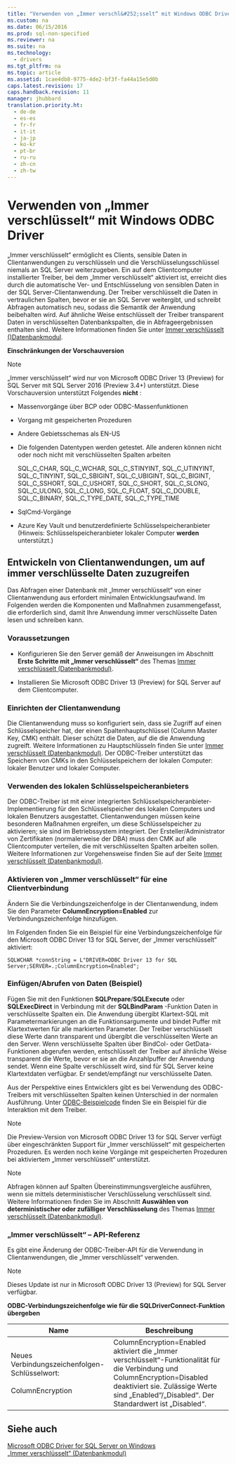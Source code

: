 ```yaml
---
title: "Verwenden von „Immer verschl&#252;sselt“ mit Windows ODBC Driver"
ms.custom: na
ms.date: 06/15/2016
ms.prod: sql-non-specified
ms.reviewer: na
ms.suite: na
ms.technology: 
  - drivers
ms.tgt_pltfrm: na
ms.topic: article
ms.assetid: 1cae4db8-9775-4de2-bf3f-fa44a15e5d0b
caps.latest.revision: 17
caps.handback.revision: 11
manager: jhubbard
translation.priority.ht: 
  - de-de
  - es-es
  - fr-fr
  - it-it
  - ja-jp
  - ko-kr
  - pt-br
  - ru-ru
  - zh-cn
  - zh-tw
---
```

# Verwenden von „Immer verschl&#252;sselt“ mit Windows ODBC Driver
  „Immer verschlüsselt“ ermöglicht es Clients, sensible Daten in Clientanwendungen zu verschlüsseln und die Verschlüsselungsschlüssel niemals an SQL Server weiterzugeben. Ein auf dem Clientcomputer installierter Treiber, bei dem „Immer verschlüsselt“ aktiviert ist, erreicht dies durch die automatische Ver- und Entschlüsselung von sensiblen Daten in der SQL Server-Clientanwendung. Der Treiber verschlüsselt die Daten in vertraulichen Spalten, bevor er sie an SQL Server weitergibt, und schreibt Abfragen automatisch neu, sodass die Semantik der Anwendung beibehalten wird. Auf ähnliche Weise entschlüsselt der Treiber transparent Daten in verschlüsselten Datenbankspalten, die in Abfrageergebnissen enthalten sind. Weitere Informationen finden Sie unter [Immer verschlüsselt \(\)Datenbankmodul](https://msdn.microsoft.com/en-us/library/mt163865.aspx).  
  
 **Einschränkungen der Vorschauversion**  
  
> [!NOTE]  
>  „Immer verschlüsselt“ wird nur von Microsoft ODBC Driver 13 \(Preview\) for SQL Server mit SQL Server 2016 \(Preview 3.4\+\) unterstützt. Diese Vorschauversion unterstützt Folgendes **nicht** :  
>   
>  -   Massenvorgänge über BCP oder ODBC-Massenfunktionen  
> -   Vorgang mit gespeicherten Prozeduren  
> -   Andere Gebietsschemas als EN\-US  
> -   Die folgenden Datentypen werden getestet. Alle anderen können nicht oder noch nicht mit verschlüsselten Spalten arbeiten  
>   
>      SQL\_C\_CHAR, SQL\_C\_WCHAR, SQL\_C\_STINYINT, SQL\_C\_UTINYINT, SQL\_C\_TINYINT, SQL\_C\_SBIGINT, SQL\_C\_UBIGINT, SQL\_C\_BIGINT, SQL\_C\_SSHORT, SQL\_C\_USHORT, SQL\_C\_SHORT, SQL\_C\_SLONG, SQL\_C\_ULONG, SQL\_C\_LONG, SQL\_C\_FLOAT, SQL\_C\_DOUBLE, SQL\_C\_BINARY, SQL\_C\_TYPE\_DATE, SQL\_C\_TYPE\_TIME  
> -   SqlCmd-Vorgänge  
> -   Azure Key Vault und benutzerdefinierte Schlüsselspeicheranbieter \(Hinweis: Schlüsselspeicheranbieter lokaler Computer **werden** unterstützt.\)  
  
## Entwickeln von Clientanwendungen, um auf immer verschlüsselte Daten zuzugreifen  
 Das Abfragen einer Datenbank mit „Immer verschlüsselt“ von einer Clientanwendung aus erfordert minimalen Entwicklungsaufwand. Im Folgenden werden die  Komponenten und Maßnahmen zusammengefasst, die erforderlich sind, damit Ihre Anwendung immer verschlüsselte Daten lesen und schreiben kann.  
  
### Voraussetzungen  
  
-   Konfigurieren Sie den Server gemäß der Anweisungen im Abschnitt **Erste Schritte mit „Immer verschlüsselt“** des Themas [Immer verschlüsselt \(Datenbankmodul\)](https://msdn.microsoft.com/en-us/library/mt163865.aspx).  
  
-   Installieren Sie Microsoft ODBC Driver 13 \(Preview\) for SQL Server auf dem Clientcomputer.  
  
### Einrichten der Clientanwendung  
 Die Clientanwendung muss so konfiguriert sein, dass sie Zugriff auf einen Schlüsselspeicher hat, der einen Spaltenhauptschlüssel \(Column Master Key, CMK\) enthält. Dieser schützt die Daten, auf die die Anwendung zugreift. Weitere Informationen zu Hauptschlüsseln finden Sie unter [Immer verschlüsselt \(Datenbankmodul\)](https://msdn.microsoft.com/en-us/library/mt163865.aspx). Der ODBC-Treiber unterstützt das Speichern von CMKs in den Schlüsselspeichern der lokalen Computer: lokaler Benutzer und lokaler Computer.  
  
### Verwenden des lokalen Schlüsselspeicheranbieters  
 Der ODBC-Treiber ist mit einer integrierten Schlüsselspeicheranbieter-Implementierung für den Schlüsselspeicher des lokalen Computers und lokalen Benutzers ausgestattet. Clientanwendungen müssen keine besonderen Maßnahmen ergreifen, um diese Schlüsselspeicher zu aktivieren; sie sind im Betriebssystem integriert. Der Ersteller\/Administrator von Zertifikaten \(normalerweise der DBA\) muss den CMK auf alle Clientcomputer verteilen, die mit verschlüsselten Spalten arbeiten sollen.  Weitere Informationen zur Vorgehensweise finden Sie auf der Seite [Immer verschlüsselt \(Datenbankmodul\)](https://msdn.microsoft.com/en-us/library/mt163865.aspx).  
  
### Aktivieren von „Immer verschlüsselt“ für eine Clientverbindung  
 Ändern Sie die Verbindungszeichenfolge in der Clientanwendung, indem Sie den Parameter **ColumnEncryption\=Enabled** zur Verbindungszeichenfolge hinzufügen.  
  
 Im Folgenden finden Sie ein Beispiel für eine Verbindungszeichenfolge für den Microsoft ODBC Driver 13 for SQL Server, der „Immer verschlüsselt“ aktiviert:  
  
```  
SQLWCHAR *connString = L"DRIVER=ODBC Driver 13 for SQL Server;SERVER=.;ColumnEncryption=Enabled";   
```  
  
### Einfügen\/Abrufen von Daten (Beispiel)  
 Fügen Sie mit den Funktionen **SQLPrepare**\/**SQLExecute** oder **SQLExecDirect** in Verbindung mit der **SQLBindParam** -Funktion Daten in verschlüsselte Spalten ein. Die Anwendung übergibt Klartext-SQL mit Parametermarkierungen an die Funktionsargumente und bindet Puffer mit Klartextwerten für alle markierten Parameter. Der Treiber verschlüsselt diese Werte dann transparent und übergibt die verschlüsselten Werte an den Server. Wenn verschlüsselte Spalten über BindCol- oder GetData-Funktionen abgerufen werden, entschlüsselt der Treiber auf ähnliche Weise transparent die Werte, bevor er sie an die Anzahlpuffer der Anwendung sendet. Wenn eine Spalte verschlüsselt wird, sind für SQL Server keine Klartextdaten verfügbar. Er sendet\/empfängt nur verschlüsselte Daten.  
  
 Aus der Perspektive eines Entwicklers gibt es bei Verwendung des ODBC-Treibers mit verschlüsselten Spalten keinen Unterschied in der normalen Ausführung. Unter [ODBC-Beispielcode](https://code.msdn.microsoft.com/windowsapps/ODBC-sample-191624ae/sourcecode?fileId=51137&pathId=1980325953) finden Sie ein Beispiel für die Interaktion mit dem Treiber.  
  
> [!NOTE]  
>  Die Preview-Version von Microsoft ODBC Driver 13 for SQL Server verfügt über eingeschränkten Support für „Immer verschlüsselt“ mit gespeicherten Prozeduren. Es werden noch keine Vorgänge mit gespeicherten Prozeduren bei aktiviertem „Immer verschlüsselt“ unterstützt.  
  
> [!NOTE]  
>  Abfragen können auf Spalten Übereinstimmungsvergleiche ausführen, wenn sie mittels deterministischer Verschlüsselung verschlüsselt sind. Weitere Informationen finden Sie im Abschnitt **Auswählen von deterministischer oder zufälliger Verschlüsselung** des Themas [Immer verschlüsselt \(Datenbankmodul\)](https://msdn.microsoft.com/en-us/library/mt163865.aspx).  
  
### „Immer verschlüsselt“ – API-Referenz  
 Es gibt eine Änderung der ODBC-Treiber-API für die Verwendung in Clientanwendungen, die „Immer verschlüsselt“ verwenden.  
  
> [!NOTE]  
>  Dieses Update ist nur in Microsoft ODBC Driver 13 \(Preview\) for SQL Server verfügbar.  
  
 **ODBC-Verbindungszeichenfolge wie für die SQLDriverConnect-Funktion übergeben**  
  
|Name|Beschreibung|  
|----------|-----------------|  
|Neues Verbindungszeichenfolgen-Schlüsselwort:<br /><br /> ColumnEncryption|ColumnEncryption\=Enabled aktiviert die „Immer verschlüsselt“-Funktionalität für die Verbindung und ColumnEncryption\=Disabled deaktiviert sie. Zulässige Werte sind „Enabled“\/„Disabled“. Der Standardwert ist „Disabled“.|  
  
## Siehe auch  
 [Microsoft ODBC Driver for SQL Server on Windows](../content/Microsoft-ODBC-Driver-for-SQL-Server-on-Windows.md)   
 [„Immer verschlüsselt“ \(Datenbankmodul\)](https://msdn.microsoft.com/en-us/library/mt163865.aspx)  
  
  